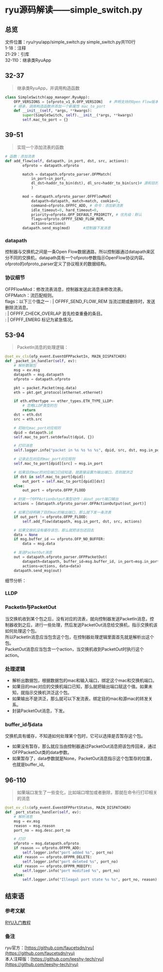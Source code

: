 # ryu源码解读——simple_switch.py

## 总览
文件位置：ryu/ryu/app/simple_switch.py
simple_switch.py共110行  
1-18：注释  
21-29：引库  
32-110：继承类RyuApp  
## 32-37
> 继承类RyuApp，并调用构造函数
```py
class SimpleSwitch(app_manager.RyuApp):
    OFP_VERSIONS = [ofproto_v1_0.OFP_VERSION]   # 声明支持的Open Flow版本
    # 继承，调用构造函数并添加一个新属性 mac_to_port
    def __init__(self, *args, **kwargs):
        super(SimpleSwitch, self).__init__(*args, **kwargs)
        self.mac_to_port = {}
```
## 39-51    
> 实现一个添加流表的函数

```py
# 函数：添加流表
def add_flow(self, datapath, in_port, dst, src, actions):
        ofproto = datapath.ofproto

        match = datapath.ofproto_parser.OFPMatch(
            in_port=in_port,
            dl_dst=haddr_to_bin(dst), dl_src=haddr_to_bin(src)# 源和目的mac地址
            )

        mod = datapath.ofproto_parser.OFPFlowMod(
            datapath=datapath, match=match, cookie=0,
            command=ofproto.OFPFC_ADD, # 命令：添加新流表
            idle_timeout=0, hard_timeout=0,
            priority=ofproto.OFP_DEFAULT_PRIORITY, # 优先级：默认
            flags=ofproto.OFPFF_SEND_FLOW_REM, 
            actions=actions)
        datapath.send_msg(mod)      #控制器下发消息
```
### datapath
控制器与交换机之间是一条Open Flow数据通路，所以控制器通过datapath来区分不同的交换机，datapath具有一个ofproto参数指示OpenFlow协议内容。ofproto的ofproto_parser定义了协议相关的数据结构。
### 协议细节
OFPFlowMod：修改流表消息，控制器发送此消息来修改流表。  
OFPMatch：流匹配规则。   
flags：以下三个值之一
: | OFPFF_SEND_FLOW_REM   当流过期或删除时，发送删除流消息。  
: | OFPFF_CHECK_OVERLAP   首先检查重叠的条目。  
: | OFPFF_EMERG           标记为紧急情况。  
## 53-94
> PacketIn消息的处理逻辑：  

```py
@set_ev_cls(ofp_event.EventOFPPacketIn, MAIN_DISPATCHER)
def _packet_in_handler(self, ev):
    # 解析数据包
    msg = ev.msg
    datapath = msg.datapath
    ofproto = datapath.ofproto

    pkt = packet.Packet(msg.data)
    eth = pkt.get_protocol(ethernet.ethernet)

    if eth.ethertype == ether_types.ETH_TYPE_LLDP:
        # 忽略LLDP类型的包
        return
    dst = eth.dst
    src = eth.src

    # 初始化mac_port对应规则
    dpid = datapath.id
    self.mac_to_port.setdefault(dpid, {})  

    # 打印消息
    self.logger.info("packet in %s %s %s %s", dpid, src, dst, msg.in_port) 

    # 记录此包对应的mac_port对应规则
    self.mac_to_port[dpid][src] = msg.in_port

    # 如果目的mac的对应端口已经知道，就直接设置为输出端口，否则就洪泛
    if dst in self.mac_to_port[dpid]:
        out_port = self.mac_to_port[dpid][dst]
    else:
        out_port = ofproto.OFPP_FLOOD

    # 封装一个OFPActionOutput类型动作：从out_port端口输出
    actions = [datapath.ofproto_parser.OFPActionOutput(out_port)]

    # 如果已经明确了目的mac的输出端口，那么就下发一条流表
    if out_port != ofproto.OFPP_FLOOD:
        self.add_flow(datapath, msg.in_port, dst, src, actions)

    # 如果交换机没有缓存该包，那么就把该包还回去
    data = None
    if msg.buffer_id == ofproto.OFP_NO_BUFFER:
        data = msg.data

    # 发送PacketOut消息
    out = datapath.ofproto_parser.OFPPacketOut(
        datapath=datapath, buffer_id=msg.buffer_id, in_port=msg.in_port,
        actions=actions, data=data)
    datapath.send_msg(out)
```
细节分析：
### LLDP
### PacketIn与PacketOut
当交换机收到某个包之后，没有对应的流表，就向控制器发送PacketIn消息，控制器收到之后，进行一些处理，然后发送PacketOut消息给交换机，指示交换机该如何处理这个包。   
所以PacketIn消息应当包含这个包，在控制器处理逻辑里面首先就是解析出这个包。  
PacketOut消息应当包含一个action，当交换机收到PacketOut时执行这个action。    
### 处理逻辑
- 解析出数据包，根据数据包的mac和输入端口，绑定这个mac和交换机端口。
- 如果目的mac对应的交换机端口已知，那么就把输出端口赋这个值。如果未知，就指示交换机洪泛这个包。
- 如果输出不是洪泛，那么就可以下发流表，绑定目的mac和源mac的转发关系。
- 封装PacketOut消息，下发。
  
### buffer_id与data
交换机具有缓存，不知道如何处理某个包时，它可以选择是否暂存这个包。  
- 如果没有暂存，那么就应当由控制器通过PacketOut消息把该包传回来，通过OFPPacketOut类的data参数。
- 如果暂存了，data参数就是None，PacketOut消息指示这个包暂存的位置，也就是buffer_id。
## 96-110
> 如果端口发生了一些变化，比如端口增加或者删除，那就在命令行打印相关的消息
```py
@set_ev_cls(ofp_event.EventOFPPortStatus, MAIN_DISPATCHER)
def _port_status_handler(self, ev):
    # 解析消息
    msg = ev.msg
    reason = msg.reason
    port_no = msg.desc.port_no

    # 打印
    ofproto = msg.datapath.ofproto
    if reason == ofproto.OFPPR_ADD:
        self.logger.info("port added %s", port_no)
    elif reason == ofproto.OFPPR_DELETE:
        self.logger.info("port deleted %s", port_no)
    elif reason == ofproto.OFPPR_MODIFY:
        self.logger.info("port modified %s", port_no)
    else:
        self.logger.info("Illeagal port state %s %s", port_no, reason)
```
## 结束语
### 参考文献
[RYU入门教程](https://www.sdnlab.com/1785.html)
### 备注
ryu官方：[https://github.com/faucetsdn/ryu](https://github.com/faucetsdn/ryu)   
本人注释版：[https://github.com/leeshy-tech/ryu](https://github.com/leeshy-tech/ryu)
